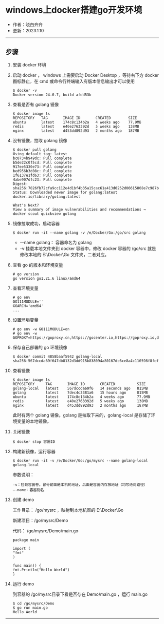 windows上docker搭建go开发环境
===

- 作者：晓白齐齐
- 更新：2023.1.10

---
## 步骤
1. 安装 docker 环境
2. 启动 docker ， windows 上需要启动 Docker Desktop ，等待右下方 docker 图标静止，在 cmd 或命令行终端输入有版本信息输出才可以使用
	```
	$ docker -v 
	Docker version 24.0.7, build afdd53b
	``` 

3. 查看是否有 golang 镜像
	```
	$ docker image ls
	REPOSITORY   TAG       IMAGE ID       CREATED        SIZE
	ubuntu       latest    174c8c134b2a   4 weeks ago    77.9MB
	redis        latest    e40e2763392d   5 weeks ago    138MB
	nginx        latest    d453dd892d93   2 months ago   187MB
	```

4. 没有镜像，拉取 golang 镜像
	```
	$ docker pull golang
	Using default tag: latest
	bc0734b949dc: Pull complete
	b5de22c0f5cd: Pull complete
	917ee5330e73: Pull complete
	bed956b3d08c: Pull complete
	1f6137e1fd63: Pull complete
	4abe907dfc23: Pull complete
	Digest: sha256:7026fb72cfa9cc112e4d1bf4b35a15cac61a413d0252d06615808e7c987b33a7
	Status: Downloaded newer image for golang:latest
	docker.io/library/golang:latest

	What's Next?
	View a summary of image vulnerabilities and recommendations → docker scout quickview golang
	```

5. 镜像拉取成功，启动容器
	```
	$ docker run -it --name golang -v /e/Docker/Go:/go/src golang
	```

	- --name golang： 容器命名为 golang 
	- -v 挂载本地文件夹到 docker 容器中，修改 docker 容器的 /go/src 就是修改本地的 E:\Docker\Go 文件夹，二者对应。

6. 查看 go 的版本和环境变量
	```
	# go version
	go version go1.21.6 linux/amd64
	```
	 
7. 查看环境变量
	```
	# go env
	GO111MODULE=''
	GOARCH='amd64'
	...
	```
	
8. 设置环境变量
	```
	# go env -w GO111MODULE=on
	# go env -w GOPROXY=https://goproxy.cn,https://gocenter.io,https://goproxy.io,direct
	```

9. 保存自己部署的 go 环境镜像
	```
	$ docker commit 4858baaf5942 golang-local
	sha256:567dccda69f647db8132d3dd915b838094a80167dc6ce8a4c110598f8fefb594
	```

10. 查看镜像
	```
	$ docker image ls
	REPOSITORY     TAG       IMAGE ID       CREATED          SIZE
	golang-local   latest    567dccda69f6   14 seconds ago   815MB
	golang         latest    7dec4c3381a6   15 hours ago     815MB
	ubuntu         latest    174c8c134b2a   4 weeks ago      77.9MB
	redis          latest    e40e2763392d   5 weeks ago      138MB
	nginx          latest    d453dd892d93   2 months ago     187MB
	```

	此时有两个 golang 镜像，golang 是拉取下来的，golang-local 是存储了环境变量的本地镜像。

11. 关闭镜像
	```
	$ docker stop 容器ID
	```

12. 构建新镜像，运行容器
	```
	$ docker run -it -v /e/Docker/Go:/go/mysrc --name golang-local golang-local
	```

	参数说明：

	```
	-v：挂载容器卷，冒号前面是本机的地址，后面是容器内存放地址（均写绝对路径）
	–-name：容器别名
	```

13. 创建 demo

	工作目录： /go/mysrc ，映射到本地机器的 E:\Docker\Go

	新建项目：/go/mysrc/Demo

	代码： /go/mysrc/Demo/main.go
	```
	package main

	import (
	"fmt"
	)

	func main() {
	fmt.Println("Hello World")
	}
	```

14. 运行 demo

	到容器的 /go/mysrc目录下看是否存在 Demo/main.go ，运行 main.go
	```
	$ cd /go/mysrc/Demo
	$ go run main.go
	Hello World 
	```

---